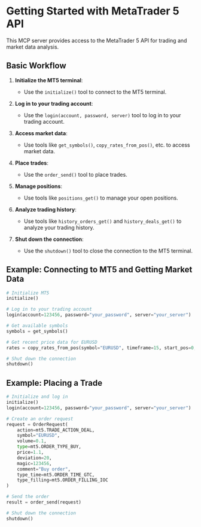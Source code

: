 # Getting Started with MetaTrader 5 API

This MCP server provides access to the MetaTrader 5 API for trading and market data analysis.

## Basic Workflow

1. **Initialize the MT5 terminal**:
   - Use the `initialize()` tool to connect to the MT5 terminal.

2. **Log in to your trading account**:
   - Use the `login(account, password, server)` tool to log in to your trading account.

3. **Access market data**:
   - Use tools like `get_symbols()`, `copy_rates_from_pos()`, etc. to access market data.

4. **Place trades**:
   - Use the `order_send()` tool to place trades.

5. **Manage positions**:
   - Use tools like `positions_get()` to manage your open positions.

6. **Analyze trading history**:
   - Use tools like `history_orders_get()` and `history_deals_get()` to analyze your trading history.

7. **Shut down the connection**:
   - Use the `shutdown()` tool to close the connection to the MT5 terminal.

## Example: Connecting to MT5 and Getting Market Data

```python
# Initialize MT5
initialize()

# Log in to your trading account
login(account=123456, password="your_password", server="your_server")

# Get available symbols
symbols = get_symbols()

# Get recent price data for EURUSD
rates = copy_rates_from_pos(symbol="EURUSD", timeframe=15, start_pos=0, count=100)

# Shut down the connection
shutdown()
```

## Example: Placing a Trade

```python
# Initialize and log in
initialize()
login(account=123456, password="your_password", server="your_server")

# Create an order request
request = OrderRequest(
    action=mt5.TRADE_ACTION_DEAL,
    symbol="EURUSD",
    volume=0.1,
    type=mt5.ORDER_TYPE_BUY,
    price=1.1,
    deviation=20,
    magic=123456,
    comment="Buy order",
    type_time=mt5.ORDER_TIME_GTC,
    type_filling=mt5.ORDER_FILLING_IOC
)

# Send the order
result = order_send(request)

# Shut down the connection
shutdown()
```

